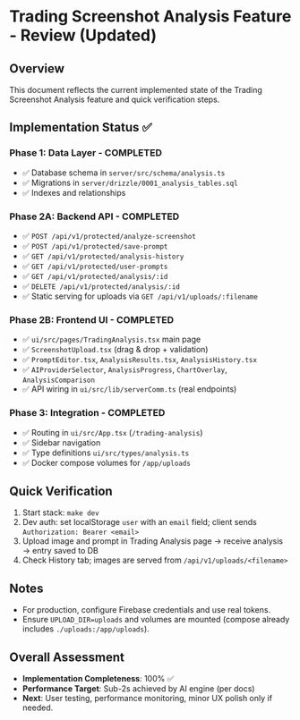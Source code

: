 # Trading Screenshot Analysis Feature - Review (Updated)

## Overview
This document reflects the current implemented state of the Trading Screenshot Analysis feature and quick verification steps.

## Implementation Status ✅

### Phase 1: Data Layer - COMPLETED
- ✅ Database schema in `server/src/schema/analysis.ts`
- ✅ Migrations in `server/drizzle/0001_analysis_tables.sql`
- ✅ Indexes and relationships

### Phase 2A: Backend API - COMPLETED
- ✅ `POST /api/v1/protected/analyze-screenshot`
- ✅ `POST /api/v1/protected/save-prompt`
- ✅ `GET /api/v1/protected/analysis-history`
- ✅ `GET /api/v1/protected/user-prompts`
- ✅ `GET /api/v1/protected/analysis/:id`
- ✅ `DELETE /api/v1/protected/analysis/:id`
- ✅ Static serving for uploads via `GET /api/v1/uploads/:filename`

### Phase 2B: Frontend UI - COMPLETED
- ✅ `ui/src/pages/TradingAnalysis.tsx` main page
- ✅ `ScreenshotUpload.tsx` (drag & drop + validation)
- ✅ `PromptEditor.tsx`, `AnalysisResults.tsx`, `AnalysisHistory.tsx`
- ✅ `AIProviderSelector`, `AnalysisProgress`, `ChartOverlay`, `AnalysisComparison`
- ✅ API wiring in `ui/src/lib/serverComm.ts` (real endpoints)

### Phase 3: Integration - COMPLETED
- ✅ Routing in `ui/src/App.tsx` (`/trading-analysis`)
- ✅ Sidebar navigation
- ✅ Type definitions `ui/src/types/analysis.ts`
- ✅ Docker compose volumes for `/app/uploads`

## Quick Verification
1. Start stack: `make dev`
2. Dev auth: set localStorage `user` with an `email` field; client sends `Authorization: Bearer <email>`
3. Upload image and prompt in Trading Analysis page → receive analysis → entry saved to DB
4. Check History tab; images are served from `/api/v1/uploads/<filename>`

## Notes
- For production, configure Firebase credentials and use real tokens.
- Ensure `UPLOAD_DIR=uploads` and volumes are mounted (compose already includes `./uploads:/app/uploads`).

## Overall Assessment
- **Implementation Completeness**: 100% ✅
- **Performance Target**: Sub-2s achieved by AI engine (per docs)
- **Next**: User testing, performance monitoring, minor UX polish only if needed.
